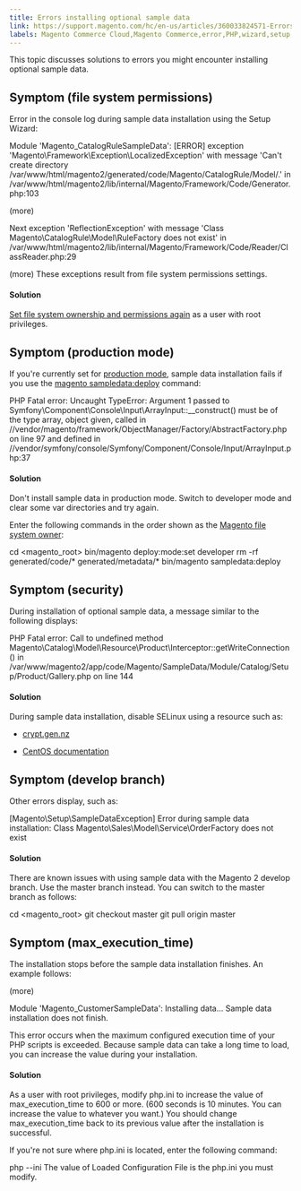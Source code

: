 ```yaml
---
title: Errors installing optional sample data
link: https://support.magento.com/hc/en-us/articles/360033824571-Errors-installing-optional-sample-data
labels: Magento Commerce Cloud,Magento Commerce,error,PHP,wizard,setup,sample,data,how to
---
```


This topic discusses solutions to errors you might encounter installing optional sample data.

## Symptom (file system permissions)

Error in the console log during sample data installation using the Setup Wizard:

Module 'Magento\_CatalogRuleSampleData':
[ERROR] exception 'Magento\Framework\Exception\LocalizedException' with message 'Can't create directory /var/www/html/magento2/generated/code/Magento/CatalogRule/Model/.' in /var/www/html/magento2/lib/internal/Magento/Framework/Code/Generator.php:103

(more)

Next exception 'ReflectionException' with message 'Class Magento\CatalogRule\Model\RuleFactory does not exist' in /var/www/html/magento2/lib/internal/Magento/Framework/Code/Reader/ClassReader.php:29

(more)
These exceptions result from file system permissions settings.

#### Solution

[Set file system ownership and permissions again](https://devdocs.magento.com/guides/v2.3/config-guide/prod/prod_file-sys-perms.html) as a user with root privileges.

## Symptom (production mode)

If you're currently set for [production mode](https://devdocs.magento.com/guides/v2.3/config-guide/bootstrap/magento-modes.html#production-mode), sample data installation fails if you use the [magento sampledata:deploy](https://devdocs.magento.com/guides/v2.3/install-gde/install/cli/install-cli-sample-data-composer.html) command:

PHP Fatal error: Uncaught TypeError: Argument 1 passed to Symfony\Component\Console\Input\ArrayInput::\_\_construct() must be of the type array, object given, called in /<path>/vendor/magento/framework/ObjectManager/Factory/AbstractFactory.php on line 97 and defined in /<path>/vendor/symfony/console/Symfony/Component/Console/Input/ArrayInput.php:37
#### Solution

Don't install sample data in production mode. Switch to developer mode and clear some var directories and try again.

Enter the following commands in the order shown as the [Magento file system owner](https://devdocs.magento.com/guides/v2.3/install-gde/prereq/file-sys-perms-over.html):

cd <magento\_root>
bin/magento deploy:mode:set developer
rm -rf generated/code/* generated/metadata/*
bin/magento sampledata:deploy
## Symptom (security)

During installation of optional sample data, a message similar to the following displays:

PHP Fatal error: Call to undefined method Magento\Catalog\Model\Resource\Product\Interceptor::getWriteConnection() in /var/www/magento2/app/code/Magento/SampleData/Module/Catalog/Setup/Product/Gallery.php on line 144
#### Solution

During sample data installation, disable SELinux using a resource such as:

* [crypt.gen.nz](http://www.crypt.gen.nz/selinux/disable_selinux.html#DIS2)

* [CentOS documentation](https://docs.centos.org/en-US/docs/)

## Symptom (develop branch)

Other errors display, such as:

[Magento\Setup\SampleDataException] Error during sample data installation: Class Magento\Sales\Model\Service\OrderFactory does not exist
#### Solution

There are known issues with using sample data with the Magento 2 develop branch. Use the master branch instead. You can switch to the master branch as follows:

cd <magento\_root>
git checkout master
git pull origin master
## Symptom (max\_execution\_time)

The installation stops before the sample data installation finishes. An example follows:

(more)

Module 'Magento\_CustomerSampleData':
Installing data...
Sample data installation does not finish.

This error occurs when the maximum configured execution time of your PHP scripts is exceeded. Because sample data can take a long time to load, you can increase the value during your installation.

#### Solution

As a user with root privileges, modify php.ini to increase the value of max\_execution\_time to 600 or more. (600 seconds is 10 minutes. You can increase the value to whatever you want.) You should change max\_execution\_time back to its previous value after the installation is successful.

If you're not sure where php.ini is located, enter the following command:

php --ini
The value of Loaded Configuration File is the php.ini you must modify.

